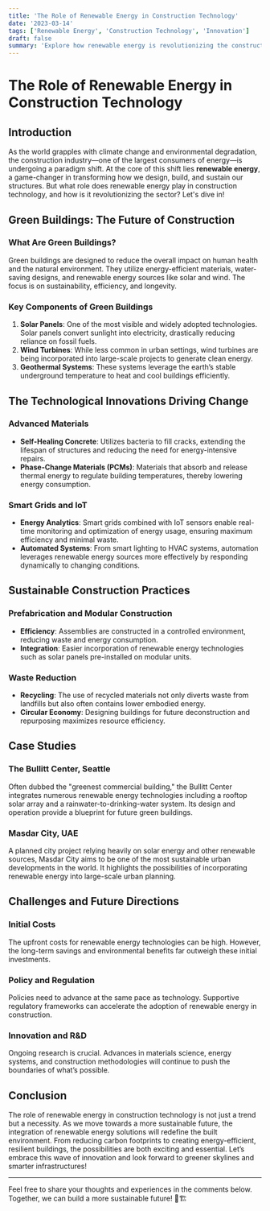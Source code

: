 ```yaml
---
title: 'The Role of Renewable Energy in Construction Technology'
date: '2023-03-14'
tags: ['Renewable Energy', 'Construction Technology', 'Innovation']
draft: false
summary: 'Explore how renewable energy is revolutionizing the construction industry, from green buildings to sustainable infrastructure. Learn about innovative technologies and future-forward practices shaping the industry today.'
---
```


# The Role of Renewable Energy in Construction Technology

## Introduction

As the world grapples with climate change and environmental degradation, the construction industry—one of the largest consumers of energy—is undergoing a paradigm shift. At the core of this shift lies **renewable energy**, a game-changer in transforming how we design, build, and sustain our structures. But what role does renewable energy play in construction technology, and how is it revolutionizing the sector? Let's dive in!

## Green Buildings: The Future of Construction

### What Are Green Buildings?

Green buildings are designed to reduce the overall impact on human health and the natural environment. They utilize energy-efficient materials, water-saving designs, and renewable energy sources like solar and wind. The focus is on sustainability, efficiency, and longevity.

### Key Components of Green Buildings

1. **Solar Panels**: One of the most visible and widely adopted technologies. Solar panels convert sunlight into electricity, drastically reducing reliance on fossil fuels.
2. **Wind Turbines**: While less common in urban settings, wind turbines are being incorporated into large-scale projects to generate clean energy.
3. **Geothermal Systems**: These systems leverage the earth’s stable underground temperature to heat and cool buildings efficiently.

## The Technological Innovations Driving Change

### Advanced Materials

- **Self-Healing Concrete**: Utilizes bacteria to fill cracks, extending the lifespan of structures and reducing the need for energy-intensive repairs.
- **Phase-Change Materials (PCMs)**: Materials that absorb and release thermal energy to regulate building temperatures, thereby lowering energy consumption.

### Smart Grids and IoT

- **Energy Analytics**: Smart grids combined with IoT sensors enable real-time monitoring and optimization of energy usage, ensuring maximum efficiency and minimal waste.
- **Automated Systems**: From smart lighting to HVAC systems, automation leverages renewable energy sources more effectively by responding dynamically to changing conditions.

## Sustainable Construction Practices

### Prefabrication and Modular Construction

- **Efficiency**: Assemblies are constructed in a controlled environment, reducing waste and energy consumption.
- **Integration**: Easier incorporation of renewable energy technologies such as solar panels pre-installed on modular units.

### Waste Reduction

- **Recycling**: The use of recycled materials not only diverts waste from landfills but also often contains lower embodied energy.
- **Circular Economy**: Designing buildings for future deconstruction and repurposing maximizes resource efficiency.

## Case Studies

### The Bullitt Center, Seattle

Often dubbed the "greenest commercial building," the Bullitt Center integrates numerous renewable energy technologies including a rooftop solar array and a rainwater-to-drinking-water system. Its design and operation provide a blueprint for future green buildings.

### Masdar City, UAE

A planned city project relying heavily on solar energy and other renewable sources, Masdar City aims to be one of the most sustainable urban developments in the world. It highlights the possibilities of incorporating renewable energy into large-scale urban planning.

## Challenges and Future Directions

### Initial Costs

The upfront costs for renewable energy technologies can be high. However, the long-term savings and environmental benefits far outweigh these initial investments.

### Policy and Regulation

Policies need to advance at the same pace as technology. Supportive regulatory frameworks can accelerate the adoption of renewable energy in construction.

### Innovation and R&D

Ongoing research is crucial. Advances in materials science, energy systems, and construction methodologies will continue to push the boundaries of what’s possible.

## Conclusion

The role of renewable energy in construction technology is not just a trend but a necessity. As we move towards a more sustainable future, the integration of renewable energy solutions will redefine the built environment. From reducing carbon footprints to creating energy-efficient, resilient buildings, the possibilities are both exciting and essential. Let’s embrace this wave of innovation and look forward to greener skylines and smarter infrastructures!

---

Feel free to share your thoughts and experiences in the comments below. Together, we can build a more sustainable future! 🌱🏗️